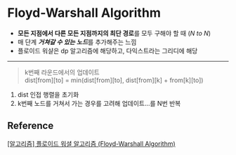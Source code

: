 # Floyd-Warshall Algorithm
- **모든 지점에서 다른 모든 지점까지의 최단 경로**를 모두 구해야 할 때 (*N to N*)
- 매 단계 ***거쳐갈 수 있는 노드***를 추가해주는 느낌
- 플로이드 워샬은 dp 알고리즘에 해당하고, 다익스트라는 그리디에 해당
---
>k번째 라운드에서의 업데이트 <br> dist[from][to] = min(dist[from][to], dist[from][k] + from[k][to])

1. dist 인접 행렬을 초기화
2. k번째 노드를 거쳐서 가는 경우를 고려해 업데이트...를 N번 반복
## Reference
[[알고리즘] 플로이드 워셜 알고리즘 (Floyd-Warshall Algorithm)](https://velog.io/@kimdukbae/%ED%94%8C%EB%A1%9C%EC%9D%B4%EB%93%9C-%EC%9B%8C%EC%85%9C-%EC%95%8C%EA%B3%A0%EB%A6%AC%EC%A6%98-Floyd-Warshall-Algorithm)
